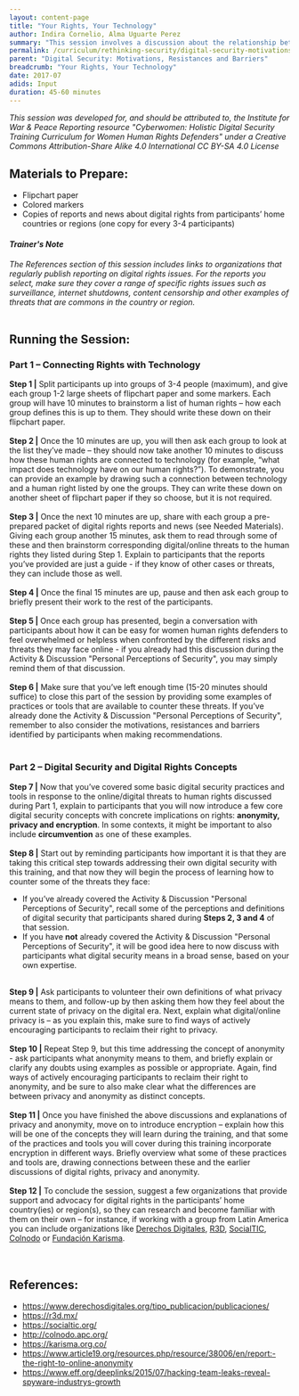 ```yaml
---
layout: content-page
title: "Your Rights, Your Technology"
author: Indira Cornelio, Alma Uguarte Perez
summary: "This session involves a discussion about the relationship between rights and technology – you will then help participants identify current threats to their rights and then introduce them to some basic, relevant digital security concepts."
permalink: /curriculum/rethinking-security/digital-security-motivations-resistances-and-barriers/input/your-rights-your-technology/
parent: "Digital Security: Motivations, Resistances and Barriers"
breadcrumb: "Your Rights, Your Technology"
date: 2017-07
adids: Input
duration: 45-60 minutes
---
```

*This session was developed for, and should be attributed to, the Institute for War & Peace Reporting resource "Cyberwomen: Holistic Digital Security Training Curriculum for Women Human Rights Defenders" under a Creative Commons Attribution-Share Alike 4.0 International CC BY-SA 4.0 License*

## Materials to Prepare: 
- Flipchart paper
- Colored markers
- Copies of reports and news about digital rights from participants’ home countries or regions (one copy for every 3-4 participants)

#### *Trainer's Note*
*The References section of this session includes links to organizations that regularly publish reporting on digital rights issues. For the reports you select, make sure they cover a range of specific rights issues such as surveillance, internet shutdowns, content censorship and other examples of threats that are commons in the country or region.*
<br><br>

## Running the Session:

### Part 1 – Connecting Rights with Technology
**Step 1 |** Split participants up into groups of 3-4 people (maximum), and give each group 1-2 large sheets of flipchart paper and some markers. Each group will have 10 minutes to brainstorm a list of human rights – how each group defines this is up to them. They should write these down on their flipchart paper.
<br><br>
**Step 2 |** Once the 10 minutes are up, you will then ask each group to look at the list they’ve made – they should now take another 10 minutes to discuss how these human rights are connected to technology (for example, “what impact does technology have on our human rights?”). To demonstrate, you can provide an example by drawing such a connection between technology and a human right listed by one the groups. They can write these down on another sheet of flipchart paper if they so choose, but it is not required.
<br><br>
**Step 3 |** Once the next 10 minutes are up, share with each group a pre-prepared packet of digital rights reports and news (see Needed Materials). Giving each group another 15 minutes, ask them to read through some of these and then brainstorm corresponding digital/online threats to the human rights they listed during Step 1. Explain to participants that the reports you’ve provided are just a guide - if they know of other cases or threats, they can include those as well.
<br><br>
**Step 4 |** Once the final 15 minutes are up, pause and then ask each group to briefly present their work to the rest of the participants.
<br><br>
**Step 5 |** Once each group has presented, begin a conversation with participants about how it can be easy for women human rights defenders to feel overwhelmed or helpless when confronted by the different risks and threats they may face online - if you already had this discussion during the Activity & Discussion "Personal Perceptions of Security", you may simply remind them of that discussion.
<br><br>
**Step 6 |** Make sure that you’ve left enough time (15-20 minutes should suffice) to close this part of the session by providing some examples of practices or tools that are available to counter these threats. If you’ve already done the Activity & Discussion "Personal Perceptions of Security", remember to also consider the motivations, resistances and barriers identified by participants when making recommendations.
<br><br>
	
### Part 2 – Digital Security and Digital Rights Concepts
**Step 7 |** Now that you’ve covered some basic digital security practices and tools in response to the online/digital threats to human rights discussed during Part 1, explain to participants that you will now introduce a few core digital security concepts with concrete implications on rights: **anonymity, privacy and encryption**. In some contexts, it might be important to also include **circumvention** as one of these examples. 
<br><br>
**Step 8 |** Start out by reminding participants how important it is that they are taking this critical step towards addressing their own digital security with this training, and that now they will begin the process of learning how to counter some of the threats they face:
- If you’ve already covered the Activity & Discussion "Personal Perceptions of Security", recall some of the perceptions and definitions of digital security that participants shared during **Steps 2, 3 and 4** of that session.
- If you have **not** already covered the Activity & Discussion "Personal Perceptions of Security", it will be good idea here to now discuss with participants what digital security means in a broad sense, based on your own expertise.
<br><br>

**Step 9 |** Ask participants to volunteer their own definitions of what privacy means to them, and follow-up by then asking them how they feel about the current state of privacy on the digital era. Next, explain what digital/online privacy is – as you explain this, make sure to find ways of actively encouraging participants to reclaim their right to privacy. 
<br><br>
**Step 10 |** Repeat Step 9, but this time addressing the concept of anonymity - ask participants what anonymity means to them, and briefly explain or clarify any doubts using examples as possible or appropriate. Again, find ways of actively encouraging participants to reclaim their right to anonymity, and be sure to also make clear what the differences are between privacy and anonymity as distinct concepts.
<br><br>
**Step 11 |** Once you have finished the above discussions and explanations of privacy and anonymity, move on to introduce encryption – explain how this will be one of the concepts they will learn during the training, and that some of the practices and tools you will cover during this training incorporate encryption in different ways. Briefly overview what some of these practices and tools are, drawing connections between these and the earlier discussions of digital rights, privacy and anonymity.
<br><br>
**Step 12 |** To conclude the session, suggest a few organizations that provide support and advocacy for digital rights in the participants’ home country(ies) or region(s), so they can research and become familiar with them on their own – for instance, if working with a group from Latin America you can include organizations like <a href="https://www.derechosdigitales.org/">Derechos Digitales</a>, <a href="https://r3d.mx/">R3D</a>, <a href="https://socialtic.org/">SocialTIC</a>, <a href="http://colnodo.apc.org/">Colnodo</a> or <a href="https://karisma.org.co/">Fundación Karisma</a>.
<br><br>
 
## References:
- <a href="https://www.derechosdigitales.org/tipo_publicacion/publicaciones/">https://www.derechosdigitales.org/tipo_publicacion/publicaciones/</a>
- <a href="https://r3d.mx/">https://r3d.mx/</a>
- <a href="https://socialtic.org/">https://socialtic.org/</a>
- <a href="http://colnodo.apc.org/">http://colnodo.apc.org/</a>
- <a href="https://karisma.org.co/">https://karisma.org.co/</a>
- <a href="https://www.article19.org/resources.php/resource/38006/en/report:-the-right-to-online-anonymity">https://www.article19.org/resources.php/resource/38006/en/report:-the-right-to-online-anonymity</a>
- <a href="https://www.eff.org/deeplinks/2015/07/hacking-team-leaks-reveal-spyware-industrys-growth">https://www.eff.org/deeplinks/2015/07/hacking-team-leaks-reveal-spyware-industrys-growth</a>


